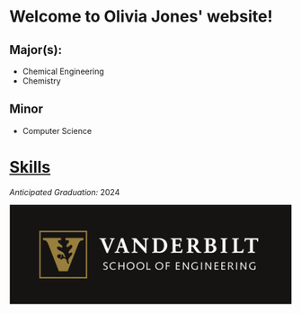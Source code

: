 # Welcome to Olivia Jones' website!

## Major(s):
- Chemical Engineering
- Chemistry

## Minor
- Computer Science

# [Skills](newpage.md)

*Anticipated Graduation:* 2024

![Vanderbilt Engineering](Vanderbilt_Engineering_logo.svg.png)
